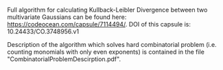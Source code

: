 Full algorithm for calculating Kullback-Leibler Divergence between two multivariate Gaussians can be found here:
https://codeocean.com/capsule/7114494/.
DOI of this capsule is: 10.24433/CO.3748956.v1

Description of the algorithm which solves hard combinatorial problem (i.e. counting monomials with only even exponents) is 
contained in the file "CombinatorialProblemDescirption.pdf".
